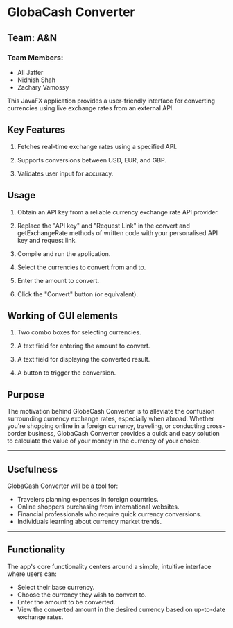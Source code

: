 # GlobaCash Converter

## Team: A&N

### Team Members:
- Ali Jaffer
- Nidhish Shah
- Zachary Vamossy

This JavaFX application provides a user-friendly interface for converting currencies using live exchange rates from an external API.

## Key Features

1) Fetches real-time exchange rates using a specified API.

2) Supports conversions between USD, EUR, and GBP.

3) Validates user input for accuracy.

## Usage

1) Obtain an API key from a reliable currency exchange rate API provider.

2) Replace the "API key" and "Request Link" in the convert and getExchangeRate methods of written code with your personalised API key and request link.

3) Compile and run the application.

4) Select the currencies to convert from and to.

5) Enter the amount to convert.

6) Click the "Convert" button (or equivalent).

## Working of GUI elements 

1. Two combo boxes for selecting currencies.

2. A text field for entering the amount to convert.

3. A text field for displaying the converted result.

4. A button to trigger the conversion.

## Purpose
The motivation behind GlobaCash Converter is to alleviate the confusion surrounding currency exchange rates, especially when abroad. Whether you're shopping online in a foreign currency, traveling, or conducting cross-border business, GlobaCash Converter provides a quick and easy solution to calculate the value of your money in the currency of your choice.

---

## Usefulness
GlobaCash Converter will be a tool for:

- Travelers planning expenses in foreign countries.
- Online shoppers purchasing from international websites.
- Financial professionals who require quick currency conversions.
- Individuals learning about currency market trends.

---

## Functionality
The app's core functionality centers around a simple, intuitive interface where users can:

- Select their base currency.
- Choose the currency they wish to convert to.
- Enter the amount to be converted.
- View the converted amount in the desired currency based on up-to-date exchange rates.




